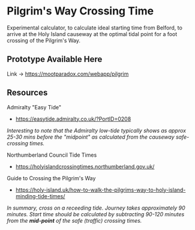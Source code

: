 # Pilgrim's Way Crossing Time

Experimental calculator, to calculate ideal starting time from Belford, to arrive at the Holy Island causeway at the optimal tidal point for a foot crossing of the Pilgrim's Way.

## Prototype Available Here

Link -> https://mootparadox.com/webapp/pilgrim

## Resources

Admiralty "Easy Tide"
* https://easytide.admiralty.co.uk/?PortID=0208

*Interesting to note that the Admiralty low-tide typically shows as approx 25-30 mins before the "midpoint" as calculated from the causeway safe-crossing times.*

Northumberland Council Tide Times
* https://holyislandcrossingtimes.northumberland.gov.uk/

Guide to Crossing the Pilgrim's Way
* https://holy-island.uk/how-to-walk-the-pilgrims-way-to-holy-island-minding-tide-times/

*In summary, cross on a receeding tide. Journey takes approximately 90 minutes. Start time should be calculated by subtracting 90-120 minutes from the **mid-point** of the safe (traffic) crossing times.*
